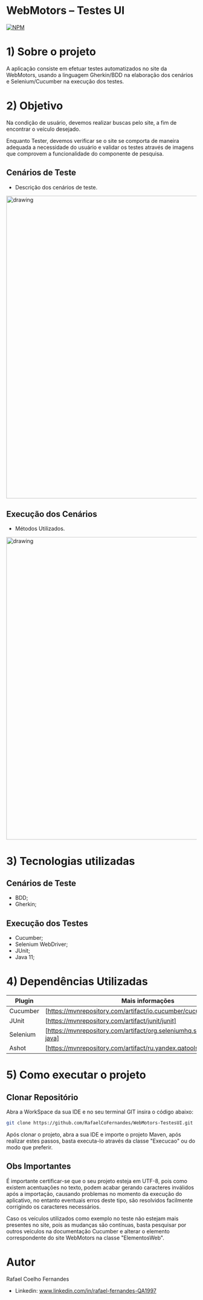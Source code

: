 # WebMotors – Testes UI 
[![NPM](https://img.shields.io/npm/l/react)](https://github.com/RafaelCoFernandes/WebMotors-TestesUI/blob/master/LICENSE) 
# 1) Sobre o projeto
A aplicação consiste em efetuar testes automatizados no site da WebMotors, usando a linguagem Gherkin/BDD na elaboração dos cenários e Selenium/Cucumber na execução dos testes.
# 2) Objetivo
Na condição de usuário, devemos realizar buscas pelo site, a fim de encontrar o veículo desejado.

Enquanto Tester, devemos verificar se o site se comporta de maneira adequada a necessidade do usuário e validar os testes através de imagens que comprovem a funcionalidade do componente de pesquisa.
## Cenários de Teste
- Descrição dos cenários de teste.

<img src="https://user-images.githubusercontent.com/81786010/133172736-5ef574f9-16fc-43c2-85b1-3d6742ccc9de.png" alt="drawing" width="800"/>

## Execução dos Cenários
- Métodos Utilizados.

<img src="https://user-images.githubusercontent.com/81786010/133172741-be7d82bd-0532-4c3c-b8ac-a96acaf36b2c.png" alt="drawing" width="800"/>

# 3) Tecnologias utilizadas
## Cenários de Teste
- BDD;
- Gherkin;
## Execução dos Testes
- Cucumber;
- Selenium WebDriver;
- JUnit;
- Java 11;
# 4) Dependências Utilizadas
| Plugin | Mais informações |
| ------ | ------ |
| Cucumber | [https://mvnrepository.com/artifact/io.cucumber/cucumber-java]|
| JUnit | [https://mvnrepository.com/artifact/junit/junit] |
| Selenium | [https://mvnrepository.com/artifact/org.seleniumhq.selenium/selenium-java]|
| Ashot | [https://mvnrepository.com/artifact/ru.yandex.qatools.ashot/ashot] |

# 5) Como executar o projeto

## Clonar Repositório

Abra a WorkSpace da sua IDE e no seu terminal GIT insira o código abaixo:

```bash
git clone https://github.com/RafaelCoFernandes/WebMotors-TestesUI.git
```
Após clonar o projeto, abra a sua IDE e importe o projeto Maven, após realizar estes passos, basta executa-lo através da classe "Execucao" ou do modo que preferir.

## Obs Importantes

É importante certificar-se que o seu projeto esteja em UTF-8, pois como existem acentuações no texto, podem acabar gerando caracteres inválidos após a importação, causando problemas no momento da execução do aplicativo, no entanto eventuais erros deste tipo, são resolvidos facilmente corrigindo os caracteres necessários.

Caso os veículos utilizados como exemplo no teste não estejam mais presentes no site, pois as mudanças são contínuas, basta pesquisar por outros veículos na documentação Cucumber e alterar o elemento correspondente do site WebMotors na classe "ElementosWeb".

# Autor

Rafael Coelho Fernandes

- Linkedin: 
www.linkedin.com/in/rafael-fernandes-QA1997
